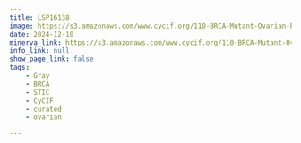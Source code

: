 ```yaml
---
title: LSP16138
image: https://s3.amazonaws.com/www.cycif.org/110-BRCA-Mutant-Ovarian-Precursors/LSP16138/LSP16138.png
date: 2024-12-10
minerva_link: https://s3.amazonaws.com/www.cycif.org/110-BRCA-Mutant-Ovarian-Precursors/LSP16138/index.html
info_link: null
show_page_link: false
tags:
    - Gray
    - BRCA
    - STIC
    - CyCIF
    - curated
    - ovarian

---
```

